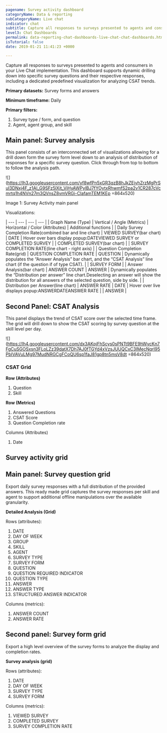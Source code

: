 ```yaml
---
pagename: Survey activity dashboard
categoryName: Data & reporting
subCategoryName: Live chat
indicator: chat
subtitle: Capture all responses to surveys presented to agents and consumers
level3: Chat Dashboards
permalink: data-reporting-chat-dashboards-live-chat-chat-dashboards.html
isTutorial: false
date: 2019-01-21 11:41:23 +0000

---
```

Capture all responses to surveys presented to agents and consumers in your Live Chat implementation. This dashboard supports dynamic drilling down into specific survey questions and their respective responses, including a dedicated predefined visualization for analyzing CSAT trends.  
  
**Primary datasets:** Survey forms and answers

**Minimum timeframe:** Daily

**Primary filters:** 

1. Survey type / form, and question
2. Agent, agent group, and skill

## Main panel: Survey analysis

This panel consists of an interconnected set of visualizations allowing for a drill down form the survey form level down to an analysis of distribution of responses for a specific survey question. Click through from top to bottom to follow the analysis path.

![](https://lh3.googleusercontent.com/yf8wfPn5xGR3qzB8hJkZEjyhZrzMgPrSuI3DNxj4F_z1AI_G9SFz5lXit_ViHyAWPylBJ7fYOytxRhwmfS2pa2v1CR287cVcmrtq1h4NVn27m3QVnsZ8vmVRGi-ClafamTEM1KEp =864x520)

Image 1: Survey Activity main panel

Visualizations:

| --- | --- | --- | --- |
| Graph Name (Type) | Vertical / Angle (Metrics) | Horizontal / Color (Attributes) | Additional functions |
| Daily Survey Completion Rate(combined bar and line chart) | VIEWED SURVEY(bar chart) | DATE | Hover over bars display popup:DATEVIEWED SURVEY or COMPLETED SURVEY |
| COMPLETED SURVEY(bar chart) |
| SURVEY COMPLETION RATE(line chart - right axis) |
| Question Completion Rate(grid) | QUESTION COMPLETION RATE | QUESTION | Dynamically populates the “Answer Analysis” bar chart, and the “CSAT Analysis” line chart (if the question if of type CSAT). |
| SURVEY FORM |
| Answer Analysis(bar chart) | ANSWER COUNT | ANSWER | Dynamically populates the “Distribution per answer” line chart.Deselecting an answer will show the distribution for all answers of the selected question, side by side. |
| Distribution per Answer(line chart) | ANSWER RATE | DATE | Hover over live displays popup:ANSWERDATEANSWER RATE |
| ANSWER |

## Second Panel: CSAT Analysis

This panel displays the trend of CSAT score over the selected time frame. The grid will drill down to show the CSAT scoring by survey question at the skill level per day.

![](https://lh4.googleusercontent.com/dx3AKpjFhScys0sPNTt9BFE9hWycKn7FgCuSGOSxsn3FLoLZz39datX7Dh7AJ0fTGYd4xVzsJUUQCxC3IMecNqrl95PbIVAVuLMg97MudNRGCgFCoQU6sp1faJ81gp8tn5msV8dt =864x520)

### CSAT Grid

**Row (Attributes)**

1. Question
2. Skill

**Row (Metrics)**

1. Answered Questions
2. CSAT Score
3. Question Completion rate

Columns (Attributes)

1. Date 

## Survey activity grid

## Main panel: Survey question grid

Export daily survey responses with a full distribution of the provided answers. This ready made grid captures the survey responses per skill and agent to support additional offline manipulations over the available granularity.

**Detailed Analysis (Grid)**

Rows (attributes): 

 1. DATE
 2. DAY OF WEEK
 3. GROUP
 4. SKILL
 5. AGENT
 6. SURVEY TYPE
 7. SURVEY FORM
 8. QUESTION
 9. QUESTION REQUIRED INDICATOR
10. QUESTION TYPE
11. ANSWER
12. ANSWER TYPE
13. STRUCTURED ANSWER INDICATOR

Columns (metrics):

1. ANSWER COUNT
2. ANSWER RATE

## Second panel: Survey form grid

Export a high level overview of the survey forms to analyze the display and completion rates.

**Survey analysis (grid)**

Rows (attributes):

1. DATE
2. DAY OF WEEK
3. SURVEY TYPE
4. SURVEY FORM

Columns (metrics):

1. VIEWED SURVEY
2. COMPLETED SURVEY
3. SURVEY COMPLETION RATE